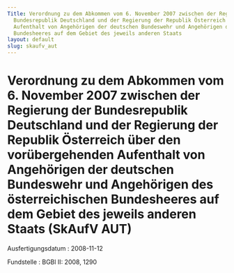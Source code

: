 ```yaml
---
Title: Verordnung zu dem Abkommen vom 6. November 2007 zwischen der Regierung der
  Bundesrepublik Deutschland und der Regierung der Republik Österreich über den vorübergehenden
  Aufenthalt von Angehörigen der deutschen Bundeswehr und Angehörigen des österreichischen
  Bundesheeres auf dem Gebiet des jeweils anderen Staats
layout: default
slug: skaufv_aut
---
```


# Verordnung zu dem Abkommen vom 6. November 2007 zwischen der Regierung der Bundesrepublik Deutschland und der Regierung der Republik Österreich über den vorübergehenden Aufenthalt von Angehörigen der deutschen Bundeswehr und Angehörigen des österreichischen Bundesheeres auf dem Gebiet des jeweils anderen Staats (SkAufV AUT)

Ausfertigungsdatum
:   2008-11-12

Fundstelle
:   BGBl II: 2008, 1290

